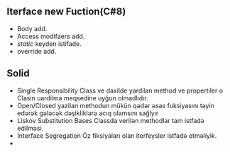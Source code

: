 ## Iterface new Fuction(C#8)
- Body add.
- Access modifaers add.
- _static_ keyden istifade.
- override add.
## Solid
- Single Responsibility Class ve daxilde yardilan method ve propertiler o Clasin uardilma meqsedine uyğun olmadlıdır.
- Open/Closed yazilan methodun mükün qədər əsas fuksiyasını təyin edərək  gələcək dəşikliklərə acıq olamsını sağlyır
- Liskov Substitution Bases Classda verilən methodlar tam istfadə edilməsi.
- Interface Segregation Öz fiksiyaları olan iterfeysler istfadə etməliyik.
- 